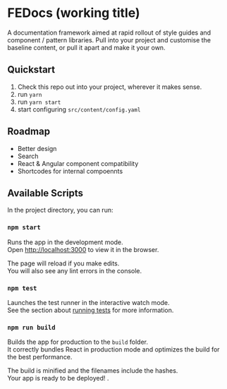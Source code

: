 # FEDocs (working title)

A documentation framework aimed at rapid rollout of style guides and component / pattern libraries.
Pull into your project and customise the baseline content, or pull it apart and make it your own.

## Quickstart
1. Check this repo out into your project, wherever it makes sense. 
2. run `yarn`
3. run `yarn start`
4. start configuring `src/content/config.yaml`

## Roadmap
* Better design
* Search
* React & Angular component compatibility
* Shortcodes for internal compoennts


## Available Scripts

In the project directory, you can run:

### `npm start`

Runs the app in the development mode.<br>
Open [http://localhost:3000](http://localhost:3000) to view it in the browser.

The page will reload if you make edits.<br>
You will also see any lint errors in the console.

### `npm test`

Launches the test runner in the interactive watch mode.<br>
See the section about [running tests](#running-tests) for more information.

### `npm run build`

Builds the app for production to the `build` folder.<br>
It correctly bundles React in production mode and optimizes the build for the best performance.

The build is minified and the filenames include the hashes.<br>
Your app is ready to be deployed!
.
